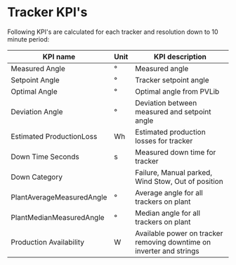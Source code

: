 # Tracker KPI's

Following KPI's are calculated for each tracker and resolution down to 10 minute period:

| KPI name | Unit | KPI description |
|---------|---------|---------|
| Measured Angle |°| Measured angle |
| Setpoint Angle |°| Tracker setpoint angle|
| Optimal Angle |°| Optimal angle from PVLib|
| Deviation Angle |°| Deviation between measured and setpoint angle|
| Estimated ProductionLoss |Wh| Estimated production losses for tracker|
| Down Time Seconds |s| Measured down time for tracker |
| Down Category || Failure, Manual parked, Wind Stow, Out of position |
| PlantAverageMeasuredAngle |°| Average angle for all trackers on plant |
| PlantMedianMeasuredAngle |°| Median angle for all trackers on plant|
| Production Availability |W| Available power on tracker removing downtime on inverter and strings |

